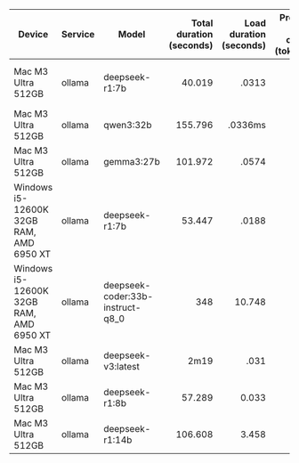 | Device | Service | Model | Total duration <br />(seconds) | Load duration <br /> (seconds) | Prompt eval count <br /> (tokens) | Prompt eval duration <br /> (seconds) | Prompt eval rate <br /> (tokens/second) | eval count <br /> (tokens) | eval duration <br /> (seconds) | eval rate <br /> (tokens/second) | file | passes? | error(s) |
| ------ | ------- | ----- | -------------: | ------------: | ----------------: | -------------------: | ---------------: | ---------: | ------------: | --------: | ---- | :-------: | -------- |
| Mac M3 Ultra 512GB | ollama | deepseek-r1:7b | 40.019 | .0313 | 157 | .325 | 482.62 | 3013 | 39.66 | 75.97 | [thinking](results/deepseek-r1:7b.md) [html](results/deepseek-r1:7b.html) | FALSE | `Uncaught SyntaxError: Unexpected identifier 'hovered'` |
| Mac M3 Ultra 512GB |  ollama | qwen3:32b | 155.796 | .0336ms | 162 | 1.34 | 120.19 | 3176 | 154.41 | 20.57 | [thinking](results/qwen3:32b.md) [html](results/qwen3:32b.html) | TRUE | |
| Mac M3 Ultra 512GB | ollama | gemma3:27b | 101.972 | .0574 | 168 | .949 | 176.95 | 2576 | 100.96 | 25.51 | [thinking](results/gemma3:27b.md) [html](results/gemma3:27b.html) | TRUE | planets spin nearly off page |
| Windows i5-12600K 32GB RAM, AMD 6950 XT | ollama | deepseek-r1:7b | 53.447 | .0188 | 150 | 192.669 | 778.54 | 3945 | 53.233 | 74.11 | [thinking](results/deepseek-r1:7b_windows.md) [html](results/deepseek-r1:7b_windows.html) | FALSE | `Uncaught SyntaxError: Unexpected identifier 'day'` |
| Windows i5-12600K 32GB RAM, AMD 6950 XT | ollama | deepseek-coder:33b-instruct-q8_0 | 348 | 10.748 | 220 | 27.788 | 7.92 | 839 | 320.91 | 2.61 | [thinking](results/deepseek-coder:33b-instruct-q8_0_windows.md) [html](results/deepseek-coder:33b-instruct-q8_0_windows.html) | FALSE | no visible planets |
| Mac M3 Ultra 512GB | ollama | deepseek-v3:latest | 2m19 | .031 | 149 | 53.247 | 2.80 | 1284 | 86 | 14.93 | [thinking](results/deepseek-v3:latest.md) [html](results/deepseek-v3:latest.html) | TRUE |  |
| Mac M3 Ultra 512GB | ollama | deepseek-r1:8b | 57.289 | 0.033 | 148 | 0.294 | 503.401 | 3889 | 5.696 | 682.759 | [thinking](results/results/deepseek-r1:8b.md) [html](results/results/deepseek-r1:8b.html) | tbd | tbd |
| Mac M3 Ultra 512GB | ollama | deepseek-r1:14b | 106.608 | 3.458 | 148 | 0.542 | 273.063 | 3983 | 10.261 | 388.169 | [thinking](results/results/deepseek-r1:14b.md) [html](results/results/deepseek-r1:14b.html) | FALSE | No planets displayed |
